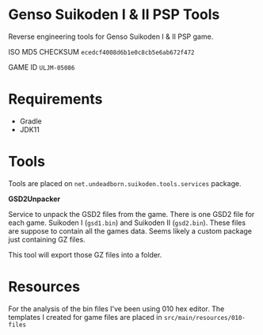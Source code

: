 # Genso Suikoden I & II PSP Tools
Reverse engineering tools for Genso Suikoden I & II PSP game.

ISO MD5 CHECKSUM 
`ecedcf4008d6b1e0c8cb5e6ab672f472`

GAME ID 
`ULJM-05086`

# Requirements
* Gradle
* JDK11

# Tools
Tools are placed on `net.undeadborn.suikoden.tools.services` package.

**GSD2Unpacker**

Service to unpack the GSD2 files from the game. There is one GSD2 file for each game. Suikoden I (`gsd1.bin`) and Suikoden II (`gsd2.bin`). These files are suppose to contain all the games data. Seems likely a custom package just containing GZ files.

This tool will export those GZ files into a folder.

# Resources

For the analysis of the bin files I've been using 010 hex editor.
The templates I created for game files are placed in `src/main/resources/010-files`